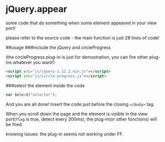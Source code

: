 # jQuery.appear
some code that do something when some element appeared in your view port!

please refer to the source code - the main function is just 28 lines of code! 

##usage
###include the jQuery and circleProgress

(the circleProgress plug-in is just for demostration, you can fire other plug-ins whatever you want!)
```html
<script src="js/jquery-1.12.2.min.js"></script>
<script src="js/circle-progress.js"></script>
```

###select the element
inside the code
```javascript
var $ele=$("selector");
```

And you are all done! Insert the code just before the closing `</body>` tag.

When you scroll down the page and the element is visible in the view port(`flag` is true, detect every 300ms), the plug-in(or other functions)  will be fired.

knowing issues: the plug-in seems not working under FF. 
